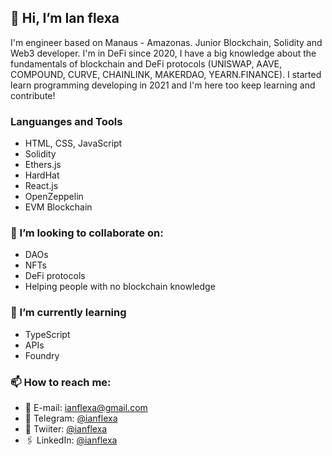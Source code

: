 <h2> 👋 Hi, I’m Ian flexa </h2>

I'm engineer based on Manaus - Amazonas. Junior Blockchain, Solidity and Web3 developer. I'm in DeFi since 2020, I have a big knowledge about the fundamentals of blockchain and DeFi protocols (UNISWAP, AAVE, COMPOUND, CURVE, CHAINLINK, MAKERDAO, YEARN.FINANCE). I started learn programming developing in 2021 and I'm here too keep learning and contribute!
<h3> Languanges and Tools </h3>

- HTML, CSS, JavaScript
- Solidity
- Ethers.js
- HardHat
- React.js
- OpenZeppelin
- EVM Blockchain

<h3> 💞️ I’m looking to collaborate on: </h3>

- DAOs
- NFTs
- DeFi protocols
- Helping people with no blockchain knowledge

<h3> 🌱 I’m currently learning </h3>

- TypeScript
- APIs
- Foundry

<h3> 📫 How to reach me: </h3>

- 📧 E-mail: ianflexa@gmail.com
- 💬 Telegram: <a target= "_blank" href="https://t.me/ianflexa">@ianflexa</a>
- 📘 Twiiter: <a target= "_blank" href="https://twitter.com/ianflexa">@ianflexa</a>
- 🖇️ LinkedIn: <a target= "_blank" href="https://www.linkedin.com/in/ian-flexa-5438b4158/">@ianflexa</a>

<!---
ianflexa/ianflexa is a ✨ special ✨ repository because its `README.md` (this file) appears on your GitHub profile.
You can click the Preview link to take a look at your changes.
--->
